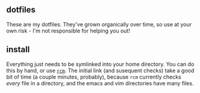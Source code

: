 ## dotfiles

These are my dotfiles. They've grown organically over time, so use at
your own risk - I'm not responsible for helping you out!

## install

Everything just needs to be symlinked into your home directory. You
can do this by hand, or use
[`rcm`](https://github.com/thoughtbot/rcm). The initial link (and
susequent checks) take a good bit of time (a couple minutes,
probably), because `rcm` currently checks _every_ file in a directory,
and the emacs and vim directories have many files.
